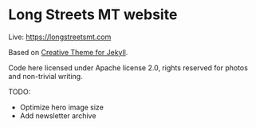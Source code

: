# Long Streets MT website

Live: https://longstreetsmt.com

Based on [Creative Theme for Jekyll](https://volny.github.io/creative-theme-jekyll/).

Code here licensed under Apache license 2.0, rights reserved for photos and non-trivial writing.

TODO:
- Optimize hero image size
- Add newsletter archive
